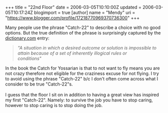 +++
title = "22nd Floor"
date = 2006-03-05T10:10:00Z
updated = 2006-03-05T10:17:24Z
blogimport = true 
[author]
	name = "Mendy"
	uri = "https://www.blogger.com/profile/17218770969370736300"
+++

Many people use the phrase "Catch-22" to describe a choice with no good options. But the true definition of the phrase is surprisingly captured by the <a href="http://dictionary.reference.com/search?r=2&amp;q=Catch-22">dictionary.com</a> entry:<br /><em><em><blockquote><em><em>"A situation in which a desired outcome or solution is impossible to<br />attain because of a set of inherently illogical rules or<br />conditions"</em><br /></em></blockquote></em></em>In the book the Catch for Yossarian is that to not want to fly means you are not crazy therefore not eligible for the craziness excuse for not flying. I try to avoid using the phrase "Catch-22" b/c I don't often come across what I consider to be true "Catch-22"s.<br /><br />I guess that the floor I sit on in addition to having a great view has inspired my first "Catch-22". Namely: to survive the job you have to stop caring, however to stop caring is to stop doing the job.
